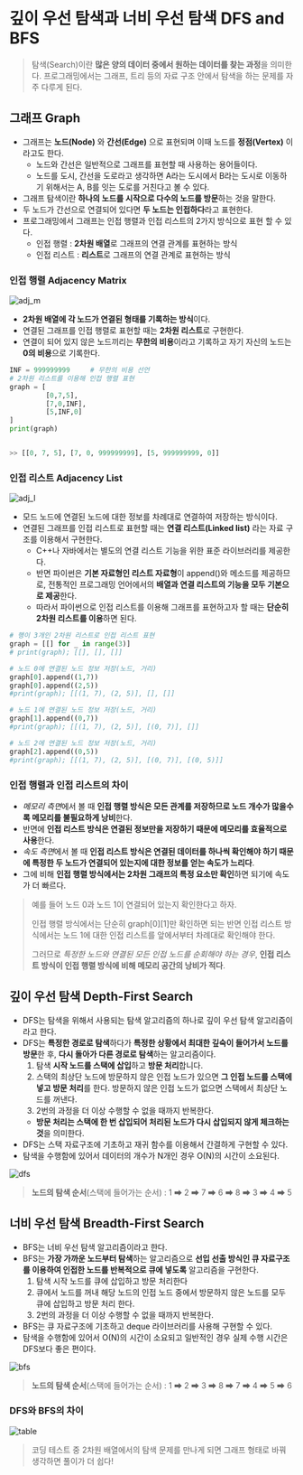 # 깊이 우선 탐색과 너비 우선 탐색 DFS and BFS
> 탐색(Search)이란 **많은 양의 데이터 중에서 원하는 데이터를 찾는 과정**을 의미한다. 프로그래밍에서는 그래프, 트리 등의 자료 구조 안에서 탐색을 하는 문제를 자주 다루게 된다.


## 그래프 Graph
* 그래프는 **노드(Node)** 와 **간선(Edge)** 으로 표현되며 이때 노드를 **정점(Vertex)** 이라고도 한다.
    + 노드와 간선은 일반적으로 그래프를 표현할 때 사용하는 용어들이다.
    + 노드를 도시, 간선을 도로라고 생각하면 A라는 도시에서 B라는 도시로 이동하기 위해서는 A, B를 잇는 도로를 거친다고 볼 수 있다.
* 그래프 탐색이란 **하나의 노드를 시작으로 다수의 노드를 방문**하는 것을 말한다.
* 두 노드가 간선으로 연결되어 있다면 **두 노드는 인접하다**라고 표현한다.
* 프로그래밍에서 그래프는 인접 행렬과 인접 리스트의 2가지 방식으로 표현 할 수 있다.
    + 인접 행렬 : **2차원 배열**로 그래프의 연결 관계를 표현하는 방식
    + 인접 리스트 : **리스트**로 그래프의 연결 관계로 표현하는 방식
  
### 인접 행렬 Adjacency Matrix 
![adj_m](https://user-images.githubusercontent.com/28593767/112238298-b7611a80-8c87-11eb-8bd6-1f2b816dd3c5.png)

* **2차원 배열에 각 노드가 연결된 형태를 기록하는 방식**이다.
* 연결된 그래프를 인접 행렬로 표현할 때는 **2차원 리스트**로 구현한다.
* 연결이 되어 있지 않은 노드끼리는 **무한의 비용**이라고 기록하고 자기 자신의 노드는 **0의 비용**으로 기록한다.
```python
INF = 999999999     # 무한의 비용 선언
# 2차원 리스트를 이용해 인접 행렬 표현 
graph = [
         [0,7,5],
         [7,0,INF],
         [5,INF,0]
]
print(graph)


>> [[0, 7, 5], [7, 0, 999999999], [5, 999999999, 0]]
```

### 인접 리스트 Adjacency List
![adj_l](https://user-images.githubusercontent.com/28593767/112238302-b92ade00-8c87-11eb-86ce-b0983bd5ae8b.png)

* 모드 노드에 연결된 노드에 대한 정보를 차례대로 연결하여 저장하는 방식이다.
* 연결된 그래프를 인접 리스트로 표현할 때는 **연결 리스트(Linked list)** 라는 자료 구조를 이용해서 구현한다.
    + C++나 자바에서는 별도의 연결 리스트 기능을 위한 표준 라이브러리를 제공한다.
    + 반면 파이썬은 **기본 자료형인 리스트 자료형**이 append()와 메소드를 제공하므로, 전통적인 프로그래밍 언어에서의 **배열과 연결 리스트의 기능을 모두 기본으로 제공**한다.
    + 따라서 파이썬으로 인접 리스트를 이용해 그래프를 표현하고자 할 때는 **단순히 2차원 리스트를 이용**하면 된다.

```python
# 행이 3개인 2차원 리스트로 인접 리스트 표현 
graph = [[] for _ in range(3)]
# print(graph); [[], [], []]

# 노드 0에 연결된 노드 정보 저장(노드, 거리) 
graph[0].append((1,7)) 
graph[0].append((2,5))
#print(graph); [[(1, 7), (2, 5)], [], []]

# 노드 1에 연결된 노드 정보 저장(노드, 거리) 
graph[1].append((0,7))
#print(graph); [[(1, 7), (2, 5)], [(0, 7)], []]

# 노드 2에 연결된 노드 정보 저장(노드, 거리)
graph[2].append((0,5))
#print(graph); [[(1, 7), (2, 5)], [(0, 7)], [(0, 5)]]
```

### 인접 행렬과 인접 리스트의 차이
* *메모리 측면*에서 볼 때 **인접 행렬 방식은 모든 관계를 저장하므로 노드 개수가 많을수록 메모리를 불필요하게 낭비**한다.
* 반면에 **인접 리스트 방식은 연결된 정보만을 저장하기 때문에 메모리를 효율적으로 사용**한다.
* *속도 측면*에서 볼 때 **인접 리스트 방식은 연결된 데이터를 하나씩 확인해야 하기 때문에 특정한 두 노드가 연결되어 있는지에 대한 정보를 얻는 속도가 느리다**.
* 그에 비해 **인접 행렬 방식에서는 2차원 그래프의 특정 요소만 확인**하면 되기에 속도가 더 빠르다.
> 예를 들어 노드 0과 노드 1이 연결되어 있는지 확인한다고 하자.
>
> 인접 행렬 방식에서는 단순히 graph[0][1]만 확인하면 되는 반면 인접 리스트 방식에서는 노드 1에 대한 인접 리스트를 앞에서부터 차례대로 확인해야 한다. 
>
> 그러므로 *특정한 노드와 연결된 모든 인접 노드를 순회해야 하는 경우*, **인접 리스트 방식이 인접 행렬 방식에 비해 메모리 공간의 낭비가 적다**.


## 깊이 우선 탐색 Depth-First Search
* DFS는 탐색을 위해서 사용되는 탐색 알고리즘의 하나로 깊이 우선 탐색 알고리즘이라고 한다.
* DFS는 **특정한 경로로 탐색**하다가 **특정한 상황에서 최대한 깊숙이 들어가서 노드를 방문**한 후, **다시 돌아가 다른 경로로 탐색**하는 알고리즘이다.
    1. 탐색 **시작 노드를 스택에 삽입**하고 **방문 처리**합니다.
    2. 스택의 최상단 노드에 방문하지 않은 인접 노드가 있으면 **그 인접 노드를 스택에 넣고 방문 처리**를 한다. 방문하지 않은 인접 노드가 없으면 스택에서 최상단 노드를 꺼낸다.
    3. 2번의 과정을 더 이상 수행할 수 없을 때까지 반복한다.
    + **방문 처리는 스택에 한 번 삽입되어 처리된 노드가 다시 삽입되지 않게 체크하는 것**을 의미한다.
* DFS는 스택 자료구조에 기초하고 재귀 함수를 이용해서 간결하게 구현할 수 있다.
* 탐색을 수행함에 있어서 데이터의 개수가 N개인 경우 O(N)의 시간이 소요된다.

![dfs](https://user-images.githubusercontent.com/28593767/112241067-e332cf00-8c8c-11eb-9003-6f2e38d66287.png)

> **노드의 탐색 순서**(스택에 들어가는 순서) : 1 ➡ 2 ➡ 7 ➡ 6 ➡ 8 ➡ 3 ➡ 4 ➡ 5


## 너비 우선 탐색 Breadth-First Search
* BFS는 너비 우선 탐색 알고리즘이라고 한다.
* BFS는 **가장 가까운 노드부터 탐색**하는 알고리즘으로 **선입 선출 방식인 큐 자료구조를 이용하여 인접한 노드를 반복적으로 큐에 넣도록** 알고리즘을 구현한다.
    1. 탐색 시작 노드를 큐에 삽입하고 방문 처리한다
    2. 큐에서 노드를 꺼내 해당 노드의 인접 노드 중에서 방문하지 않은 노드를 모두 큐에 삽입하고 방문 처리 한다.
    3. 2번의 과정을 더 이상 수행할 수 없을 때까지 반복한다.
* BFS는 큐 자료구조에 기초하고 deque 라이브러리를 사용해 구현할 수 있다.
* 탐색을 수행함에 있어서 O(N)의 시간이 소요되고 일반적인 경우 실제 수행 시간은 DFS보다 좋은 편이다.

![bfs](https://user-images.githubusercontent.com/28593767/112241065-e201a200-8c8c-11eb-8ce9-fd752c85eb4b.png)

> **노드의 탐색 순서**(스택에 들어가는 순서) : 1 ➡ 2 ➡ 3 ➡ 8 ➡ 7 ➡ 4 ➡ 5 ➡ 6

### DFS와 BFS의 차이
![table](https://user-images.githubusercontent.com/28593767/112241070-e3cb6580-8c8c-11eb-873c-22b66c47641d.png)

> 코딩 테스트 중 2차원 배열에서의 탐색 문제를 만나게 되면 그래프 형태로 바꿔 생각하면 풀이가 더 쉽다!



